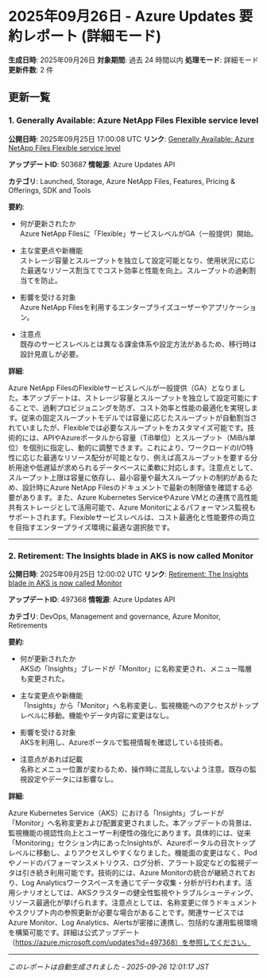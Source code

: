 # 2025年09月26日 - Azure Updates 要約レポート (詳細モード)

**生成日時**: 2025年09月26日
**対象期間**: 過去 24 時間以内
**処理モード**: 詳細モード
**更新件数**: 2 件

## 更新一覧

### 1. Generally Available: Azure NetApp Files Flexible service level

**公開日時**: 2025年09月25日 17:00:08 UTC
**リンク**: [Generally Available: Azure NetApp Files Flexible service level](https://azure.microsoft.com/updates?id=503687)

**アップデートID**: 503687
**情報源**: Azure Updates API

**カテゴリ**: Launched, Storage, Azure NetApp Files, Features, Pricing & Offerings, SDK and Tools

**要約**:

- 何が更新されたか  
Azure NetApp Filesに「Flexible」サービスレベルがGA（一般提供）開始。

- 主な変更点や新機能  
ストレージ容量とスループットを独立して設定可能となり、使用状況に応じた最適なリソース割当てでコスト効率と性能を向上。スループットの過剰割当てを防止。

- 影響を受ける対象  
Azure NetApp Filesを利用するエンタープライズユーザーやアプリケーション。

- 注意点  
既存のサービスレベルとは異なる課金体系や設定方法があるため、移行時は設計見直しが必要。

**詳細**:

Azure NetApp FilesのFlexibleサービスレベルが一般提供（GA）となりました。本アップデートは、ストレージ容量とスループットを独立して設定可能にすることで、過剰プロビジョニングを防ぎ、コスト効率と性能の最適化を実現します。従来の固定スループットモデルでは容量に応じたスループットが自動割当されていましたが、Flexibleでは必要なスループットをカスタマイズ可能です。技術的には、APIやAzureポータルから容量（TiB単位）とスループット（MiB/s単位）を個別に指定し、動的に調整できます。これにより、ワークロードのI/O特性に応じた最適なリソース配分が可能となり、例えば高スループットを要する分析用途や低遅延が求められるデータベースに柔軟に対応します。注意点として、スループット上限は容量に依存し、最小容量や最大スループットの制約があるため、設計時にAzure NetApp Filesのドキュメントで最新の制限値を確認する必要があります。また、Azure Kubernetes ServiceやAzure VMとの連携で高性能共有ストレージとして活用可能で、Azure Monitorによるパフォーマンス監視もサポートされます。Flexibleサービスレベルは、コスト最適化と性能要件の両立を目指すエンタープライズ環境に最適な選択肢です。

---

### 2. Retirement: The Insights blade in AKS is now called Monitor

**公開日時**: 2025年09月25日 12:00:02 UTC
**リンク**: [Retirement: The Insights blade in AKS is now called Monitor](https://azure.microsoft.com/updates?id=497368)

**アップデートID**: 497368
**情報源**: Azure Updates API

**カテゴリ**: DevOps, Management and governance, Azure Monitor, Retirements

**要約**:

- 何が更新されたか  
AKSの「Insights」ブレードが「Monitor」に名称変更され、メニュー階層も変更された。

- 主な変更点や新機能  
「Insights」から「Monitor」へ名称変更し、監視機能へのアクセスがトップレベルに移動。機能やデータ内容に変更はなし。

- 影響を受ける対象  
AKSを利用し、Azureポータルで監視情報を確認している技術者。

- 注意点があれば記載  
名称とメニュー位置が変わるため、操作時に混乱しないよう注意。既存の監視設定やデータには影響なし。

**詳細**:

Azure Kubernetes Service（AKS）における「Insights」ブレードが「Monitor」へ名称変更および配置変更されました。本アップデートの背景は、監視機能の視認性向上とユーザー利便性の強化にあります。具体的には、従来「Monitoring」セクション内にあったInsightsが、Azureポータルの目次トップレベルに移動し、よりアクセスしやすくなりました。機能面の変更はなく、Podやノードのパフォーマンスメトリクス、ログ分析、アラート設定などの監視データは引き続き利用可能です。技術的には、Azure Monitorの統合が継続されており、Log Analyticsワークスペースを通じてデータ収集・分析が行われます。活用シナリオとしては、AKSクラスターの健全性監視やトラブルシューティング、リソース最適化が挙げられます。注意点としては、名称変更に伴うドキュメントやスクリプト内の参照更新が必要な場合があることです。関連サービスではAzure Monitor、Log Analytics、Alertsが密接に連携し、包括的な運用監視環境を構築可能です。詳細は公式アップデート（https://azure.microsoft.com/updates?id=497368）を参照してください。

---


*このレポートは自動生成されました - 2025-09-26 12:01:17 JST*